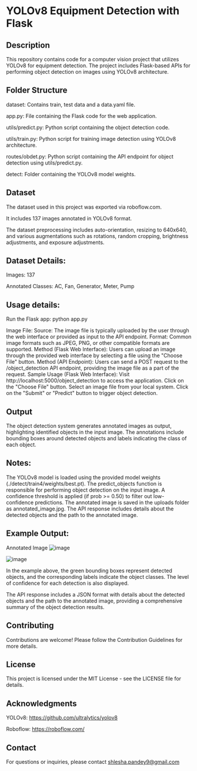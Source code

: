 # YOLOv8 Equipment Detection with Flask
## Description
This repository contains code for a computer vision project that utilizes YOLOv8 for equipment detection. The project includes Flask-based APIs for performing object detection on images using YOLOv8 architecture.

## Folder Structure
dataset: Contains train, test data and a data.yaml file.

app.py: File containing the Flask code for the web application.

utils/predict.py: Python script containing the object detection code.

utils/train.py: Python script for training image detection using YOLOv8 architecture.

routes/obdet.py: Python script containing the API endpoint for object detection using utils/predict.py.

detect: Folder containing the YOLOv8 model weights.

## Dataset
The dataset used in this project was exported via roboflow.com. 

It includes 137 images annotated in YOLOv8 format. 

The dataset preprocessing includes auto-orientation, resizing to 640x640, and various augmentations such as rotations, random cropping, brightness adjustments, and exposure adjustments.

## Dataset Details:

Images: 137

Annotated Classes: AC, Fan, Generator, Meter, Pump

## Usage details:
Run the Flask app: python app.py

Image File:
Source: The image file is typically uploaded by the user through the web interface or provided as input to the API endpoint.
Format: Common image formats such as JPEG, PNG, or other compatible formats are supported.
Method (Flask Web Interface): Users can upload an image through the provided web interface by selecting a file using the "Choose File" button.
Method (API Endpoint): Users can send a POST request to the /object_detection API endpoint, providing the image file as a part of the request.
Sample Usage (Flask Web Interface):
Visit http://localhost:5000/object_detection to access the application.
Click on the "Choose File" button.
Select an image file from your local system.
Click on the "Submit" or "Predict" button to trigger object detection.

## Output
The object detection system generates annotated images as output, highlighting identified objects in the input image. The annotations include bounding boxes around detected objects and labels indicating the class of each object.

## Notes:
The YOLOv8 model is loaded using the provided model weights (./detect/train4/weights/best.pt).
The predict_objects function is responsible for performing object detection on the input image.
A confidence threshold is applied (if prob >= 0.50) to filter out low-confidence predictions.
The annotated image is saved in the uploads folder as annotated_image.jpg.
The API response includes details about the detected objects and the path to the annotated image.

## Example Output:
Annotated Image
![image](https://github.com/ShleshaPandey/Equipment_Image_Detection/assets/77585446/83771160-b885-4243-9d57-f49e9c365e6a)

![image](https://github.com/ShleshaPandey/Equipment_Image_Detection/assets/77585446/bec171bc-5511-4238-80b0-c09f5e104710)

In the example above, the green bounding boxes represent detected objects, and the corresponding labels indicate the object classes. The level of confidence for each detection is also displayed.

The API response includes a JSON format with details about the detected objects and the path to the annotated image, providing a comprehensive summary of the object detection results.

## Contributing
Contributions are welcome! Please follow the Contribution Guidelines for more details.

## License
This project is licensed under the MIT License - see the LICENSE file for details.

## Acknowledgments
YOLOv8: https://github.com/ultralytics/yolov8

Roboflow: https://roboflow.com/
## Contact
For questions or inquiries, please contact shlesha.pandey9@gmail.com
